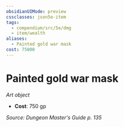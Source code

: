 ```yaml
---
obsidianUIMode: preview
cssclasses: json5e-item
tags:
  - compendium/src/5e/dmg
  - item/wealth
aliases:
  - Painted gold war mask
cost: 75000
---
```

# Painted gold war mask
*Art object*  

- **Cost**: 750 gp

*Source: Dungeon Master's Guide p. 135*
